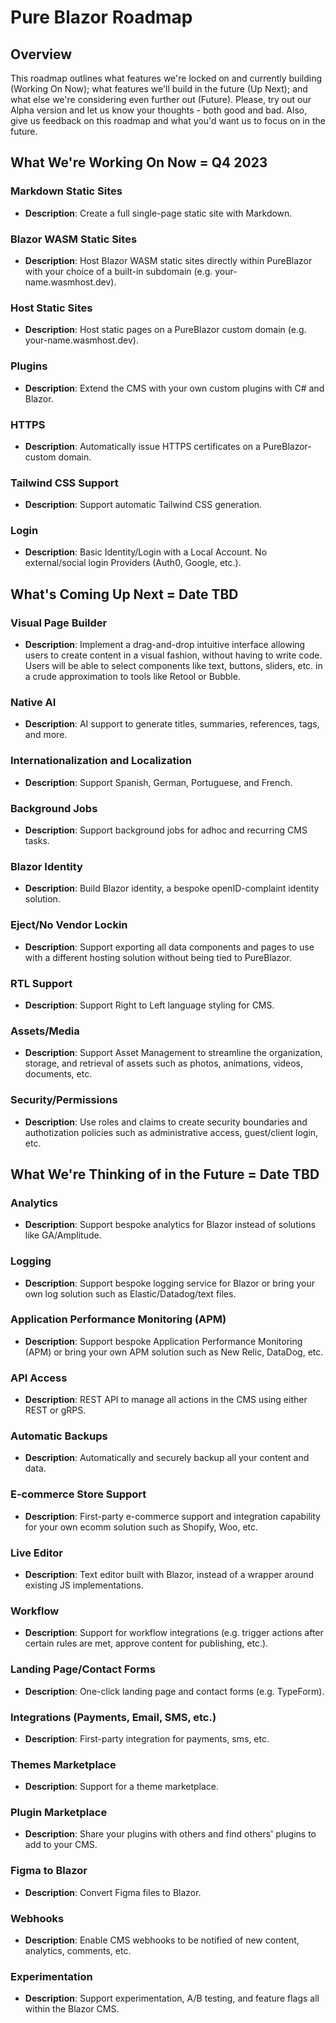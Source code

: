 # Pure Blazor Roadmap

## Overview

This roadmap outlines what features we're locked on and currently building (Working On Now); what features we'll build in the future (Up Next); and what else we're considering even further out (Future). Please, try out our Alpha version and let us know your thoughts - both good and bad. Also, give us feedback on this roadmap and what you'd want us to focus on in the future.

## What We're Working On Now = Q4 2023

### Markdown Static Sites
- **Description**: Create a full single-page static site with Markdown. 

### Blazor WASM Static Sites
- **Description**: Host Blazor WASM static sites directly within PureBlazor with your choice of a built-in subdomain (e.g. your-name.wasmhost.dev). 

### Host Static Sites
- **Description**: Host static pages on a PureBlazor custom domain (e.g. your-name.wasmhost.dev).

### Plugins
- **Description**: Extend the CMS with your own custom plugins with C# and Blazor.

### HTTPS
- **Description**: Automatically issue HTTPS certificates on a PureBlazor-custom domain.

### Tailwind CSS Support
- **Description**: Support automatic Tailwind CSS generation.

### Login
- **Description**: Basic Identity/Login with a Local Account. No external/social login Providers (Auth0, Google, etc.).

## What's Coming Up Next = Date TBD

### Visual Page Builder
- **Description**: Implement a drag-and-drop intuitive interface allowing users to create content in a visual fashion, without having to write code. Users will be able to select components like text, buttons, sliders, etc. in a crude approximation to tools like Retool or Bubble.

### Native AI
- **Description**: AI support to generate titles, summaries, references, tags, and more.

### Internationalization and Localization
- **Description**: Support Spanish, German, Portuguese, and French.

### Background Jobs
- **Description**: Support background jobs for adhoc and recurring CMS tasks.

### Blazor Identity
- **Description**: Build Blazor identity, a bespoke openID-complaint identity solution.

### Eject/No Vendor Lockin
- **Description**: Support exporting all data components and pages to use with a different hosting solution without being tied to PureBlazor.

### RTL Support
- **Description**: Support Right to Left language styling for CMS.

### Assets/Media
- **Description**: Support Asset Management to streamline the organization, storage, and retrieval of assets such as photos, animations, videos, documents, etc.

### Security/Permissions
- **Description**: Use roles and claims to create security boundaries and authotization policies such as administrative access, guest/client login, etc.

## What We're Thinking of in the Future = Date TBD

### Analytics
- **Description**: Support bespoke analytics for Blazor instead of solutions like GA/Amplitude.

### Logging
- **Description**: Support bespoke logging service for Blazor or bring your own log solution such as Elastic/Datadog/text files.

### Application Performance Monitoring (APM)
- **Description**: Support bespoke Application Performance Monitoring (APM) or bring your own APM solution such as New Relic, DataDog, etc.

### API Access
- **Description**: REST API to manage all actions in the CMS using either REST or gRPS.

### Automatic Backups
- **Description**: Automatically and securely backup all your content and data.

### E-commerce Store Support
- **Description**: First-party e-commerce support and integration capability for your own ecomm solution such as Shopify, Woo, etc.

### Live Editor
- **Description**: Text editor built with Blazor, instead of a wrapper around existing JS implementations.

### Workflow
- **Description**: Support for workflow integrations (e.g. trigger actions after certain rules are met, approve content for publishing, etc.).

### Landing Page/Contact Forms
- **Description**: One-click landing page and contact forms (e.g. TypeForm).

### Integrations (Payments, Email, SMS, etc.)
- **Description**: First-party integration for payments, sms, etc.

### Themes Marketplace
- **Description**: Support for a theme marketplace.

### Plugin Marketplace
- **Description**: Share your plugins with others and find others' plugins to add to your CMS.

### Figma to Blazor
- **Description**: Convert Figma files to Blazor.

### Webhooks
- **Description**: Enable CMS webhooks to be notified of new content, analytics, comments, etc.

### Experimentation
- **Description**: Support experimentation, A/B testing, and feature flags all within the Blazor CMS.